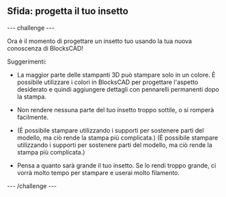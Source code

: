 ## Sfida: progetta il tuo insetto

--- challenge ---

Ora è il momento di progettare un insetto tuo usando la tua nuova conoscenza di BlocksCAD!

Suggerimenti:

+ La maggior parte delle stampanti 3D può stampare solo in un colore. È possibile utilizzare i colori in BlocksCAD per progettare l'aspetto desiderato e quindi aggiungere dettagli con pennarelli permanenti dopo la stampa.

+ Non rendere nessuna parte del tuo insetto troppo sottile, o si romperà facilmente.

+ (È possibile stampare utilizzando i supporti per sostenere parti del modello, ma ciò rende la stampa più complicata.) (È possibile stampare utilizzando i supporti per sostenere parti del modello, ma ciò rende la stampa più complicata.)

+ Pensa a quanto sarà grande il tuo insetto. Se lo rendi troppo grande, ci vorrà molto tempo per stampare e userai molto filamento.

--- /challenge ---



 




  
